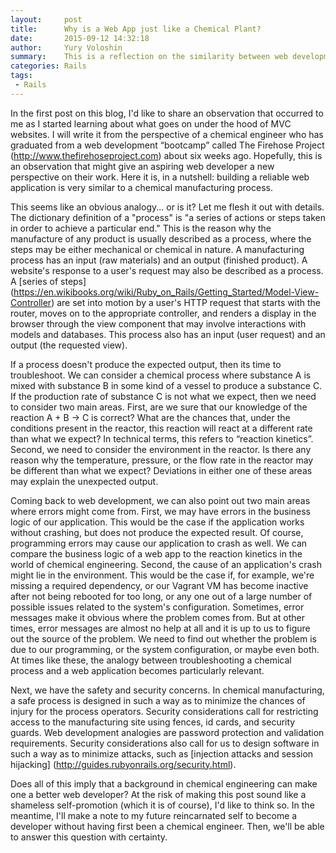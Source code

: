 ```yaml
---
layout:     post
title:      Why is a Web App just like a Chemical Plant?
date:       2015-09-12 14:32:18
author:     Yury Voloshin
summary:    This is a reflection on the similarity between web development and chemical engineering.
categories: Rails
tags:
 - Rails
---
```


In the first post on this blog, I'd like to share an observation that occurred to me as I started learning about what goes on under the hood of MVC websites. I will write it from the perspective of a chemical engineer who has graduated from a web development “bootcamp” called The Firehose Project (http://www.thefirehoseproject.com) about six weeks ago. Hopefully, this is an observation that might give an aspiring web developer a new perspective on their work. Here it is, in a nutshell: building a reliable web application is very similar to a chemical manufacturing process. 

This seems like an obvious analogy... or is it? Let me flesh it out with details. The dictionary definition of a "process" is "a series of actions or steps taken in order to achieve a particular end." This is the reason why the manufacture of any product is usually described as a process, where the steps may be either mechanical or chemical in nature. A manufacturing process has an input (raw materials) and an output (finished product). A website's response to a user's request may also be described as a process. A [series of steps] (https://en.wikibooks.org/wiki/Ruby_on_Rails/Getting_Started/Model-View-Controller) are set into motion by a user's HTTP request that starts with the router, moves on to the appropriate controller, and renders a display in the browser through the view component that may involve interactions with models and databases. This process also has an input (user request) and an output (the requested view). 

If a process doesn't produce the expected output, then its time to troubleshoot. We can consider a chemical process where substance A is mixed with substance B in some kind of a vessel to produce a substance C. If the production rate of substance C is not what we expect, then we need to consider two main areas. First, are we sure that our knowledge of the reaction A + B → C is correct? What are the chances that, under the conditions present in the reactor, this reaction will react at a different rate than what we expect? In technical terms, this refers to “reaction kinetics”. Second, we need to consider the environment in the reactor. Is there any reason why the temperature, pressure, or the flow rate in the reactor may be different than what we expect? Deviations in either one of these areas may explain the unexpected output. 

Coming back to web development, we can also point out two main areas where errors might come from. First, we may have errors in the business logic of our application. This would be the case if the application works without crashing, but does not produce the expected result. Of course, programming errors may cause our application to crash as well. We can compare the business logic of a web app to the reaction kinetics in the world of chemical engineering. Second, the cause of an application's crash might lie in the environment. This would be the case if, for example, we're missing a required dependency, or our Vagrant VM has become inactive after not being rebooted for too long, or any one out of a large number of possible issues related to the system's configuration. Sometimes, error messages make it obvious where the problem comes from. But at other times, error messages are almost no help at all and it is up to us to figure out the source of the problem. We need to find out whether the problem is due to our programming, or the system configuration, or maybe even both. At times like these, the analogy between troubleshooting a chemical process and a web application becomes particularly relevant. 

Next, we have the safety and security concerns. In chemical manufacturing, a safe process is designed in such a way as to minimize the chances of injury for the process operators. Security considerations call for restricting access to the manufacturing site using fences, id cards, and security guards. Web development analogies are password protection and validation requirements. Security considerations also call for us to design software in such a way as to minimize attacks, such as [injection attacks and session hijacking] (http://guides.rubyonrails.org/security.html). 

Does all of this imply that a background in chemical engineering can make one a better web developer? At the risk of making this post sound like a shameless self-promotion (which it is of course), I'd like to think so. In the meantime, I'll make a note to my future reincarnated self to become a developer without having first been a chemical engineer. Then, we'll be able to answer this question with certainty.
